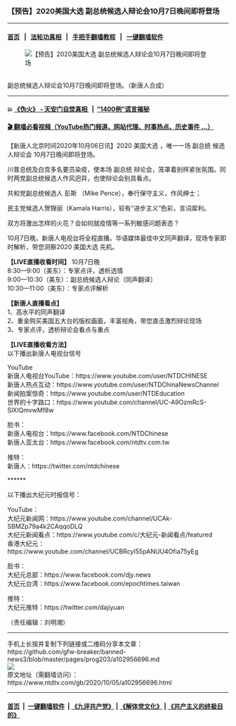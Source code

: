 ### 【预告】2020美国大选 副总统候选人辩论会10月7日晚间即将登场
------------------------

#### [首页](https://github.com/gfw-breaker/banned-news3/blob/master/README.md) &nbsp;&nbsp;|&nbsp;&nbsp; [法轮功真相](https://github.com/begood0513/basic/blob/master/README.md)  &nbsp;&nbsp;|&nbsp;&nbsp; [手把手翻墙教程](https://github.com/gfw-breaker/guides/wiki)  &nbsp;&nbsp;|&nbsp;&nbsp; [一键翻墙软件](https://github.com/gfw-breaker/nogfw/blob/master/README.md)  



<div><div class="featured_image">
 <figure>
  <img alt="【预告】2020美国大选 副总统候选人辩论会10月7日晚间即将登场" src="https://i.ntdtv.com/assets/uploads/2020/10/CH_NTDarticle_1920x1080_1007-800x450.jpg"/>
 </figure><br/>
 <span class="caption">
  副总统候选人辩论会10月7日晚间即将登场。（新唐人合成）
 </span>
</div>
</div><hr/>

#### 💥 [《伪火》 - 天安门自焚真相 ](http://158.247.195.190:10000/videos/blog/weihuo.html)&nbsp; |&nbsp; [“1400例”谎言揭秘  ](http://158.247.195.190:10000/videos/blog/jiexi1400.html)

#### [ 🎬  翻墙必看视频（YouTube热门频道、网站代理、时事热点、历史事件 ...）](https://github.com/gfw-breaker/links/blob/master/banned.md)

<div><div class="post_content" itemprop="articleBody">
 <p>
  【新唐人北京时间2020年10月06日讯】2020
  <ok href="https://www.ntdtv.com/gb/美国大选.htm">
   美国大选
  </ok>
  ，唯一一场
  <ok href="https://www.ntdtv.com/gb/副总统.htm">
   副总统
  </ok>
  <ok href="https://www.ntdtv.com/gb/候选人辩论会.htm">
   候选人辩论会
  </ok>
  10月7日晚间即将登场。
 </p>
 <p>
  川普总统及白宫多名要员染疫，使本场
  <ok href="https://www.ntdtv.com/gb/副总统.htm">
   副总统
  </ok>
  辩论会，笼罩着别样紧张氛围。同时两党副总统候选人作风迥异，也使辩论会别具看点。
 </p>
 <p>
  共和党副总统候选人
  <ok href="https://www.ntdtv.com/gb/彭斯.htm">
   彭斯
  </ok>
  （Mike Pence），奉行保守主义，作风绅士；
 </p>
 <p>
  民主党候选人贺锦丽（Kamala Harris），较有“进步主义”色彩，言词犀利。
 </p>
 <p>
  双方将激出怎样的火花？会如何就疫情等一系列敏感问题表态？
 </p>
 <p>
  10月7日晚，新唐人电视台将全程直播。华语媒体最佳中文同声翻译，现场专家即时解析，带您洞察2020
  <ok href="https://www.ntdtv.com/gb/美国大选.htm">
   美国大选
  </ok>
  先机。
 </p>
 <p>
  <strong>
   【LIVE直播收看时间】
  </strong>
  10月7日晚
  <br/>
  8:30—9:00（美东）：专家点评，透析选情
  <br/>
  9:00—10:30（美东）：副总统候选人辩论（同声翻译）
  <br/>
  10:30—11:00（美东）：专家点评解析
 </p>
 <p>
  <strong>
   【新唐人直播看点】
  </strong>
  <br/>
  1、高水平的同声翻译
  <br/>
  2、重金购买美国五大台的版权画面，丰富视角，带您直击激烈辩论现场
  <br/>
  3、专家点评，透析辩论会看点与重点
 </p>
 <p>
  <strong>
   【LIVE直播收看方法】
  </strong>
  <br/>
  以下播出新唐人电视台信号
 </p>
 <p>
  YouTube
  <br/>
  新唐人电视台YouTube：https://www.youtube.com/user/NTDCHINESE
  <br/>
  新唐人热点互动：https://www.youtube.com/user/NTDChinaNewsChannel
  <br/>
  新闻拍案惊奇：https://www.youtube.com/user/NTDEducation
  <br/>
  世界的十字路口：https://www.youtube.com/channel/UC-A9OzmRcS-SlXIQmvwMf8w
 </p>
 <p>
  脸书：
  <br/>
  新唐人电视台：https://www.facebook.com/NTDChinese
  <br/>
  新唐人亚太台：https://www.facebook.com/ntdtv.com.tw
 </p>
 <p>
  推特：
  <br/>
  新唐人：https://twitter.com/ntdchinese
 </p>
 <p>
  ******
 </p>
 <p>
  以下播出大纪元时报信号：
 </p>
 <p>
  YouTube：
  <br/>
  大纪元新闻网：https://www.youtube.com/channel/UCAk-SBMZp79a4k2CAqqoDLQ
  <br/>
  大纪元新闻看点：https://www.youtube.com/c/大纪元-新闻看点/featured
  <br/>
  香港大纪元：https://www.youtube.com/channel/UCBRcyI55pANUU4Ofia75yEg
 </p>
 <p>
  脸书：
  <br/>
  大纪元总部：https://www.facebook.com/djy.news
  <br/>
  大纪元台湾：https://www.facebook.com/epochtimes.taiwan
 </p>
 <p>
  推特：
  <br/>
  大纪元推特：https://twitter.com/dajiyuan
 </p>
 <p>
  （责任编辑：刘明湘）
 </p>
 <p>
 </p>
 <div class="single_ad">
 </div>
</div>
</div>
<hr/>
手机上长按并复制下列链接或二维码分享本文章：<br/>
https://github.com/gfw-breaker/banned-news3/blob/master/pages/prog203/a102956696.md <br/>
<a href='https://github.com/gfw-breaker/banned-news3/blob/master/pages/prog203/a102956696.md'><img src='https://github.com/gfw-breaker/banned-news3/blob/master/pages/prog203/a102956696.md.png'/></a> <br/>
原文地址（需翻墙访问）：https://www.ntdtv.com/gb/2020/10/05/a102956696.html


------------------------
#### [首页](https://github.com/gfw-breaker/banned-news3/blob/master/README.md) &nbsp;|&nbsp; [一键翻墙软件](https://github.com/gfw-breaker/nogfw/blob/master/README.md) &nbsp;| [《九评共产党》](https://github.com/gfw-breaker/9ping.md/blob/master/README.md#九评之一评共产党是什么) | [《解体党文化》](https://github.com/gfw-breaker/jtdwh.md/blob/master/README.md) | [《共产主义的终极目的》](https://github.com/gfw-breaker/gczydzjmd.md/blob/master/README.md)


<img src='http://gfw-breaker.win/banned-news3/pages/prog203/a102956696.md' width='0px' height='0px'/>